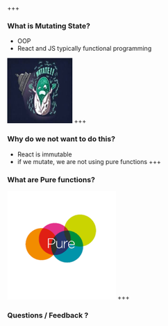+++
### What is Mutating State?

- OOP
- React and JS typically functional programming
<img src="./mutate.jpeg" width="150" height="150"/>
+++

### Why do we not want to do this?
- React is immutable
- if we mutate, we are not using pure functions
+++

### What are Pure functions?
<img src="./pure.png" width="250" height="250"/>
+++


### Questions / Feedback ?
